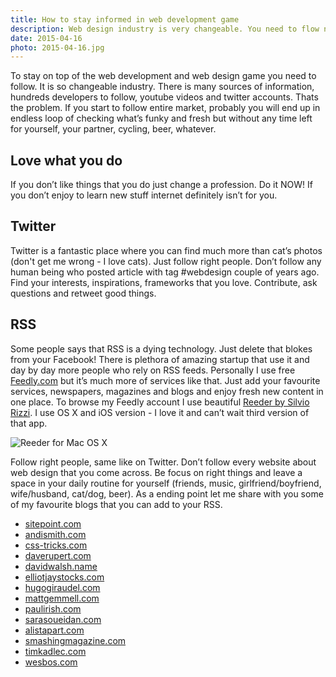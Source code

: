 ```yaml
---
title: How to stay informed in web development game
description: Web design industry is very changeable. You need to flow new trends, frameworks, methodologies, concepts and standards to stay in the game. That’s how I do it.
date: 2015-04-16
photo: 2015-04-16.jpg
---
```


To stay on top of the web development and web design game you need to follow. It is so changeable industry. There is many sources of information, hundreds developers to follow, youtube videos and twitter accounts. Thats the problem. If you start to follow entire market, probably you will end up in endless loop of checking what’s funky and fresh but without any time left for yourself, your partner, cycling, beer, whatever.

## Love what you do

If you don’t like things that you do just change a profession. Do it NOW! If you don’t enjoy to learn new stuff internet definitely isn’t for you.

## Twitter

Twitter is a fantastic place where you can find much more than cat’s photos (don't get me wrong - I love cats). Just follow right people. Don’t follow any human being who posted article with tag #webdesign couple of years ago. Find your interests, inspirations, frameworks that you love. Contribute, ask questions and retweet good things.

## RSS

Some people says that RSS is a dying technology. Just delete that blokes from your Facebook! There is plethora of amazing startup that use it and day by day more people who rely on RSS feeds. Personally I use free [Feedly.com](http://feedly.com/i/welcome) but it’s much more of services like that. Just add your favourite services, newspapers, magazines and blogs and enjoy fresh new content in one place. To browse my Feedly account I use beautiful [Reeder by Silvio Rizzi](http://reederapp.com/). I use OS X and iOS version - I love it and can’t wait third version of that app.

![Reeder for Mac OS X](/photos/2015-04-16-1.jpg)

Follow right people, same like on Twitter. Don’t follow every website about web design that you come across. Be focus on right things and leave a space in your daily routine for yourself (friends, music, girlfriend/boyfriend, wife/husband, cat/dog, beer). As a ending point let me share with you some of my favourite blogs that you can add to your RSS.

- [sitepoint.com](http://www.sitepoint.com/)
- [andismith.com](http://www.andismith.com/)
- [css-tricks.com](https://css-tricks.com/)
- [daverupert.com](http://daverupert.com/)
- [davidwalsh.name](http://davidwalsh.name/)
- [elliotjaystocks.com](http://www.elliotjaystocks.com/)
- [hugogiraudel.com](http://hugogiraudel.com/)
- [mattgemmell.com](http://mattgemmell.com/)
- [paulirish.com](http://www.paulirish.com/)
- [sarasoueidan.com](http://sarasoueidan.com/)
- [alistapart.com](http://alistapart.com/)
- [smashingmagazine.com](http://www.smashingmagazine.com/)
- [timkadlec.com](http://timkadlec.com/)
- [wesbos.com](http://wesbos.com/)